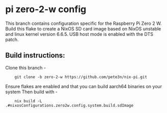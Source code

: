 # pi zero-2-w config
This branch contains configuration specific for the Raspberry Pi Zero 2 W. 
Build this flake to create a NixOS SD card image based on NixOS unstable and
linux kernel version 6.6.5. USB host mode is enabled with the DTS patch.

## Build instructions:
Clone this branch -
```
    git clone -b zero-2-w https://github.com/pete3n/nix-pi.git
```
Ensure flakes are enabled and that you can build aarch64 binaries on your system
Then build with -
```
    nix build -L .#nixosConfigurations.zero2w.config.system.build.sdImage
```
